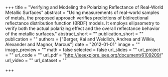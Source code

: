 +++
title = "Verifying and Modeling the Polarizing Reflectance of Real-World Metallic Surfaces"
abstract = "Using measurements of real-world samples of metals, the proposed approach verifies predictions of bidirectional reflectance distribution function (BRDF) models. It employs ellipsometry to verify both the actual polarizing effect and the overall reflectance behavior of the metallic surfaces."
abstract_short = ""
publication_short = ""
publication = ""
authors = ["Berger, Kai and Weidlich, Andrea and Wilkie, Alexander and Magnor, Marcus"]
date = "2012-01-01"
image = ""
image_preview = ""
math = false
selected = false
url_slides = ""
url_project = ""
url_code = ""
url_pdf = "http://ieeexplore.ieee.org/document/6109209/"
url_video = ""
url_dataset = ""

+++
